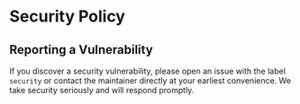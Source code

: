# Security Policy

## Reporting a Vulnerability

If you discover a security vulnerability, please open an issue with the label `security` or contact the maintainer directly at your earliest convenience. We take security seriously and will respond promptly.
